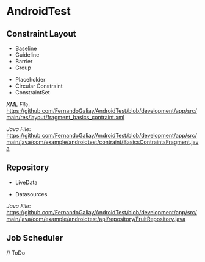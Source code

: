 # AndroidTest

Constraint Layout
-----
* Baseline
* Guideline
* Barrier
* Group
- Placeholder
- Circular Constraint
- ConstraintSet

*XML File*: https://github.com/FernandoGaliay/AndroidTest/blob/development/app/src/main/res/layout/fragment_basics_contraint.xml

*Java File*: https://github.com/FernandoGaliay/AndroidTest/blob/development/app/src/main/java/com/example/androidtest/contraint/BasicsContraintsFragment.java


Repository
----
* LiveData
- Datasources

*Java File*: https://github.com/FernandoGaliay/AndroidTest/blob/development/app/src/main/java/com/example/androidtest/api/repository/FruitRepository.java


Job Scheduler
----
// ToDo